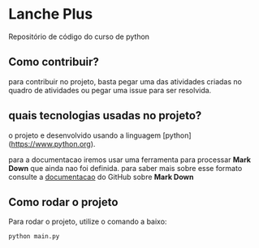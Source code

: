 Lanche Plus
===========

Repositório de código do curso de python


Como contribuir?
----------------

para contribuir no projeto, basta pegar uma das atividades  criadas no quadro de atividades ou pegar uma issue para ser resolvida.

quais tecnologias usadas no projeto?
------------------------------------

o projeto e desenvolvido usando a linguagem [python] (https://www.python.org).

para a documentacao iremos usar uma ferramenta para processar **Mark Down**
que ainda nao foi definida. para saber mais sobre esse formato consulte a [documentacao](https://docs.github.com/pt/get-started/writing-on-github/getting-started-with-writing-and-formatting-on-github/basic-writing-and-formatting-syntax) do GitHub sobre **Mark Down**

Como rodar o projeto
------------------------------------------------

Para rodar o projeto, utilize o comando a baixo:
```
python main.py
```